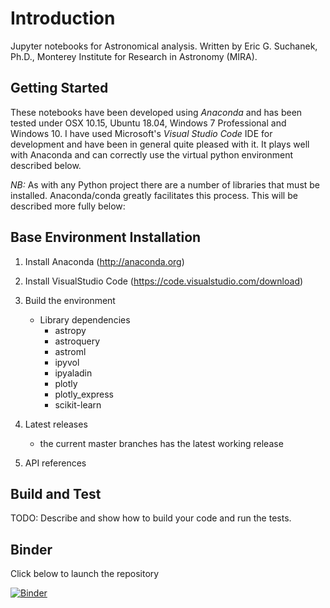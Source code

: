 # Introduction

Jupyter notebooks for Astronomical analysis. Written by Eric G. Suchanek, Ph.D.,
Monterey Institute for Research in Astronomy (MIRA).

## Getting Started

These notebooks have been developed using *Anaconda* and has been tested under OSX 10.15,
Ubuntu 18.04, Windows 7 Professional and Windows 10. I have used Microsoft's
*Visual Studio Code* IDE for development and have been in general quite pleased with it.
It plays well with Anaconda and can correctly use the virtual python environment described below.

*NB:* As with any Python project there are a number of libraries that must be installed. Anaconda/conda greatly facilitates this process. This will be described more fully below:

## Base Environment Installation

1. Install Anaconda (<http://anaconda.org>)

2. Install VisualStudio Code (<https://code.visualstudio.com/download>)

3. Build the environment
    - Library dependencies
        - astropy
        - astroquery
        - astroml
        - ipyvol
        - ipyaladin
        - plotly
        - plotly_express
        - scikit-learn

4. Latest releases
    - the current master branches has the latest working release

5. API references

## Build and Test

TODO: Describe and show how to build your code and run the tests.

## Binder

Click below to launch the repository

[![Binder](https://mybinder.org/badge_logo.svg)](https://mybinder.org/v2/gh/suchanek/mirapy.git/working1014?urlpath=https%3A%2F%2Fgithub.com%2Fsuchanek%2Fmirapy%2Fblob%2FWorking1014%2FNAmerican%2FNGC7000_PM_Analysis.ipynb)
